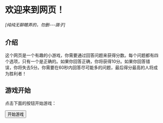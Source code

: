 # 欢迎来到网页！
###### [纯纯无聊瞎弄的，勿删---鴿子]

## 介绍

这个网页是一个有趣的小游戏，你需要通过回答问题来获得分数。每个问题都有四个选项，只有一个是正确的。如果你回答正确，你将获得10分。如果你回答错误，你将失去5分。你需要在60秒内回答尽可能多的问题，最后得分最高的人将成为胜利者！

## 游戏开始

点击下面的按钮开始游戏：

<button onclick="startGame()">开始游戏</button>

<div id="question" style="display:none;">
	<h2 id="question-text"></h2>
	<ul id="options">
		<li><button onclick="checkAnswer(0)">选项1</button></li>
		<li><button onclick="checkAnswer(1)">选项2</button></li>
		<li><button onclick="checkAnswer(2)">选项3</button></li>
		<li><button onclick="checkAnswer(3)">选项4</button></li>
	</ul>
</div>

<div id="score" style="display:none;">
	<h2>你的得分是：<span id="score-text"></span></h2>
	<button onclick="restartGame()">重新开始</button>
</div>

<script>
	var questions = [
		{
			question: "问题1：这是一个问题吗？",
			options: ["是", "不是", "可能是", "不确定"],
			answer: 0
		},
		{
			question: "问题2：这个网页有多有趣？",
			options: ["非常有趣", "有点有趣", "一般般", "不太有趣"],
			answer: 0
		},
		{
			question: "问题3：这个游戏有多难？",
			options: ["非常难", "有点难", "一般般", "很容易"],
			answer: 1
		},
		{
			question: "问题4：这个网页是用什么语言编写的？",
			options: ["HTML", "CSS", "JavaScript", "Markdown"],
			answer: 2
		},
		{
			question: "问题5：这个网页的作者是谁？",
			options: ["你", "我", "他", "她"],
			answer: 0
		}
	];

	var currentQuestion = 0;
	var score = 0;
	var timeLeft = 60;
	var timer;

	function startGame() {
		document.getElementById("question").style.display = "block";
		document.getElementById("score").style.display = "none";
		showQuestion();
		timer = setInterval(updateTimer, 1000);
	}

	function showQuestion() {
		document.getElementById("question-text").innerHTML = questions[currentQuestion].question;
		for (var i = 0; i < 4; i++) {
			document.getElementById("options").getElementsByTagName("button")[i].innerHTML = questions[currentQuestion].options[i];
		}
	}

	function checkAnswer(option) {
		if (option == questions[currentQuestion].answer) {
			score += 10;
		} else {
			score -= 5;
		}
		currentQuestion++;
		if (currentQuestion < questions.length) {
			showQuestion();
		} else {
			endGame();
		}
	}

	function endGame() {
		clearInterval(timer);
		document.getElementById("question").style.display = "none";
		document.getElementById("score").style.display = "block";
		document.getElementById("score-text").innerHTML = score;
	}

	function restartGame() {
		currentQuestion = 0;
		score = 0;
		timeLeft = 60;
		startGame();
	}

	function updateTimer() {
		timeLeft--;
		if (timeLeft <= 0) {
			endGame();
		}
	}
</script>
